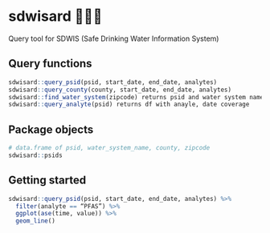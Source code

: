 # sdwisard 🧙💧🧪

Query tool for SDWIS (Safe Drinking Water Information System)

## Query functions
```r
sdwisard::query_psid(psid, start_date, end_date, analytes)
sdwisard::query_county(county, start_date, end_date, analytes)
sdwisard::find_water_system(zipcode) returns psid and water system name
sdwisard::query_analyte(psid) returns df with anayle, date coverage
```

## Package objects

```r
# data.frame of psid, water_system_name, county, zipcode
sdwisard::psids 
```

## Getting started
```r
sdwisard::query_psid(psid, start_date, end_date, analytes) %>%
  filter(analyte == “PFAS”) %>%
  ggplot(ase(time, value)) %>%
  geom_line() 
```
